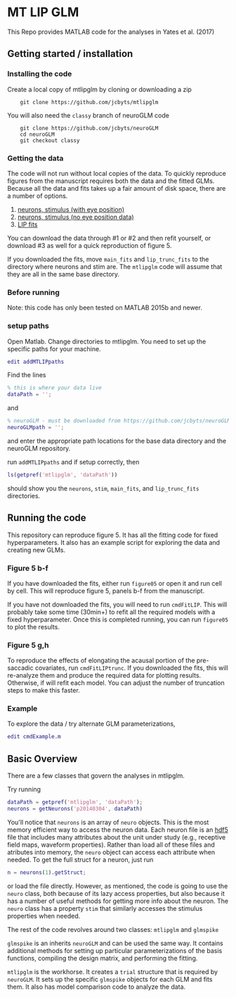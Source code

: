 # MT LIP GLM

This Repo provides MATLAB code for the analyses in Yates et al. (2017)

## Getting started / installation

### Installing the code

Create a local copy of mtlipglm by cloning or downloading a zip

```shell
	git clone https://github.com/jcbyts/mtlipglm
```

You will also need the `classy` branch of neuroGLM code

```shell
	git clone https://github.com/jcbyts/neuroGLM
	cd neuroGLM
	git checkout classy
```

### Getting the data
The code will not run without local copies of the data. To quickly reproduce figures from the manuscript requires both the data and the fitted GLMs. Because all the data and fits takes up a fair amount of disk space, there are a number of options.

1. [neurons, stimulus (with eye position)](https://www.dropbox.com/s/ix7vtrid2rlfuyx/mtlipglm_data_full.zip?dl=0)
2. [neurons, stimulus (no eye position data)](https://www.dropbox.com/s/0myzjnh5xy014pi/mtlipglm_data_small.zip?dl=0)
3. [LIP fits](https://www.dropbox.com/s/xc5n2wh02wsjhzg/mtlipglm_lip_fits.zip?dl=0)

You can download the data through #1 or #2 and then refit yourself, or download #3 as well for a quick reproduction of figure 5.

If you downloaded the fits, move `main_fits` and `lip_trunc_fits` to the directory where neurons and stim are. The `mtlipglm` code will assume that they are all in the same base directory.

### Before running
Note: this code has only been tested on MATLAB 2015b and newer.


### setup paths
Open Matlab. Change directories to mtlipglm. You need to set up the specific paths for your machine.

```matlab
edit addMTLIPpaths
```

Find the lines

```matlab
% this is where your data live
dataPath = '';
```

and

```matlab
% neuroGLM - must be downloaded from https://github.com/jcbyts/neuroGLM 
neuroGLMpath = '';
```

and enter the appropriate path locations for the base data directory and the neuroGLM repository.

run `addMTLIPpaths` and if setup correctly, then 

```matlab
ls(getpref('mtlipglm', 'dataPath'))
```
should show you the `neurons`, `stim`, `main_fits`, and `lip_trunc_fits` directories.

## Running the code

This repository can reproduce figure 5. It has all the fitting code for fixed hyperparameters. It also has an example script for exploring the data and creating new GLMs.

### Figure 5 b-f
If you have downloaded the fits, either run `figure05` or open it and run cell by cell. This will reproduce figure 5, panels b-f from the manuscript.

If you have not downloaded the fits, you will need to run `cmdFitLIP`. This will probably take some time (30min+) to refit all the required models with a fixed hyperparameter. Once this is completed running, you can run `figure05` to plot the results.

### Figure 5 g,h
To reproduce the effects of elongating the acausal portion of the pre-saccadic covariates, run `cmdFitLIPtrunc`. If you downloaded the fits, this will re-analyze them and produce the required data for plotting results. Otherwise, if will refit each model. You can adjust the number of truncation steps to make this faster.

### Example

To explore the data / try alternate GLM parameterizations,
```matlab
edit cmdExample.m
```

## Basic Overview

There are a few classes that govern the analyses in mtlipglm. 

Try running
```matlab
dataPath = getpref('mtlipglm', 'dataPath');
neurons = getNeurons('p20140304', dataPath)
```

You'll notice that `neurons` is an array of `neuro` objects. This is the most memory efficient way to access the neuron data. Each neuron file is an [hdf5](https://www.google.com/search?q=hdf5) file that includes many attributes about the unit under study (e.g., receptive field maps, waveform properties). Rather than load all of these files and atributes into memory, the `neuro` object can access each attribute when needed. To get the full struct for a neuron, just run

```matlab
n = neurons(1).getStruct;
```
or load the file directly. However, as mentioned, the code is going to use the `neuro` class, both because of its lazy access properties, but also because it has a number of useful methods for getting more info about the neuron. The `neuro` class has a property `stim` that similarly accesses the stimulus properties when needed.

The rest of the code revolves around two classes: `mtlipglm` and `glmspike` 

`glmspike` is an inherits `neuroGLM` and can be used the same way. It contains additional methods for setting up particular parameterizations of the basis functions, compiling the design matrix, and performing the fitting.

`mtlipglm` is the workhorse. It creates a `trial` structure that is required by `neuroGLM`. It sets up the specific `glmspike` objects for each GLM and fits them. It also has model comparison code to analyze the data.










